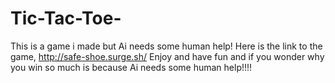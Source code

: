 # Tic-Tac-Toe-
This is a game i made but Ai needs some human help!
Here is the link to the game,    http://safe-shoe.surge.sh/
Enjoy and have fun and if you wonder why you win so much is because Ai needs some human help!!!!

